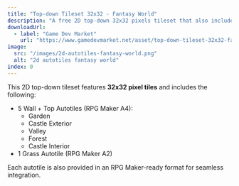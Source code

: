 ```yaml
---
title: "Top-down Tileset 32x32 - Fantasy World"
description: "A free 2D top-down 32x32 pixels tileset that also includes a RPG Maker-ready format of each autotile."
downloadUrl:
  - label: "Game Dev Market"
    url: "https://www.gamedevmarket.net/asset/top-down-tileset-32x32-fantasy-world"
image:
  src: "/images/2d-autotiles-fantasy-world.png"
  alt: "2d autotiles fantasy world"
index: 0
---
```


This 2D top-down tileset features **32x32 pixel tiles** and includes the following:

- 5 Wall + Top Autotiles (RPG Maker A4):
  - Garden
  - Castle Exterior
  - Valley
  - Forest
  - Castle Interior
- 1 Grass Autotile (RPG Maker A2)

Each autotile is also provided in an RPG Maker-ready format for seamless integration.